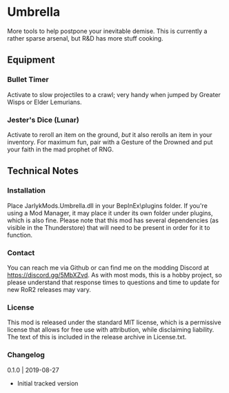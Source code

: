 [//]: # ( Umbrella )

# Umbrella
More tools to help postpone your inevitable demise.  This is currently a rather sparse arsenal, but R&D has more stuff cooking.

## Equipment

### Bullet Timer
Activate to slow projectiles to a crawl; very handy when jumped by Greater Wisps or Elder Lemurians.

### Jester's Dice (Lunar)
Activate to reroll an item on the ground, _but_ it also rerolls an item in your inventory.  For maximum fun, pair with a Gesture of the Drowned and put your faith in the mad prophet of RNG.

## Technical Notes

### Installation
Place JarlykMods.Umbrella.dll in your BepInEx\plugins folder.  If you're using a Mod Manager, it may place it under its own folder under plugins, which is also fine.  Please note that this mod has several dependencies (as visible in the Thunderstore) that will need to be present in order for it to function.

### Contact
You can reach me via Github or can find me on the modding Discord at https://discord.gg/5MbXZvd.  As with most mods, this is a hobby project, so please understand that response times to questions and time to update for new RoR2 releases may vary.

### License
This mod is released under the standard MIT license, which is a permissive license that allows for free use with attribution, while disclaiming liability.  The text of this is included in the release archive in License.txt.

### Changelog

0.1.0 | 2019-08-27
- Initial tracked version